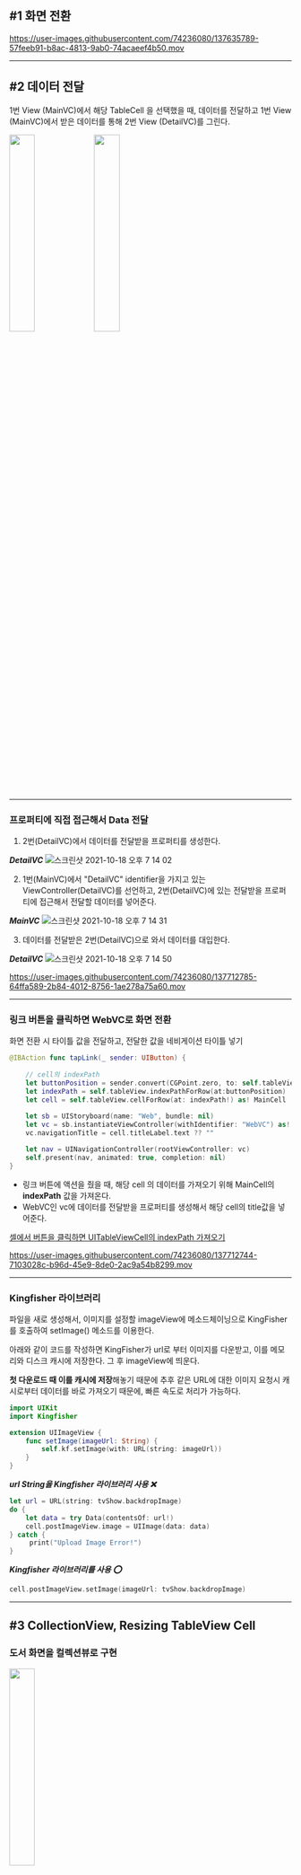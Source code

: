 ## #1 화면 전환

https://user-images.githubusercontent.com/74236080/137635789-57feeb91-b8ac-4813-9ab0-74acaeef4b50.mov

---

## #2 데이터 전달

1번 View (MainVC)에서 해당 TableCell 을 선택했을 때, 데이터를 전달하고 1번 View (MainVC)에서 받은 데이터를 통해 2번 View (DetailVC)를 그린다.

<img src = "https://user-images.githubusercontent.com/74236080/137711980-1363c9aa-29d3-4f81-8640-9158ed0c6a62.png" width="30%" height="30%"><img src = "https://user-images.githubusercontent.com/74236080/137712063-c32bf4fb-2f73-46e4-b2eb-8cec769979f1.png" width="30%" height="30%">


---

### 프로퍼티에 직접 접근해서 Data 전달

1. 2번(DetailVC)에서 데이터를 전달받을 프로퍼티를 생성한다.

***DetailVC***
![스크린샷 2021-10-18 오후 7 14 02](https://user-images.githubusercontent.com/74236080/137712368-5d14e20d-f3d9-4ff0-b13e-c670194e2bd4.png)

2. 1번(MainVC)에서 "DetailVC" identifier을 가지고 있는 ViewController(DetailVC)를 선언하고, 2번(DetailVC)에 있는 전달받을 프로퍼티에 접근해서 전달할 데이터를 넣어준다.

***MainVC***
![스크린샷 2021-10-18 오후 7 14 31](https://user-images.githubusercontent.com/74236080/137712570-dc75c54b-e254-4c4d-9423-e2d345ce51e0.png)


3. 데이터를 전달받은 2번(DetailVC)으로 와서 데이터를 대입한다.

***DetailVC***
![스크린샷 2021-10-18 오후 7 14 50](https://user-images.githubusercontent.com/74236080/137712594-99684b2d-4170-43d4-9186-6db946e6120b.png)



https://user-images.githubusercontent.com/74236080/137712785-64ffa589-2b84-4012-8756-1ae278a75a60.mov


---

### 링크 버튼을 클릭하면 WebVC로 화면 전환

화면 전환 시 타이틀 값을 전달하고, 전달한 값을 네비게이션 타이틀 넣기

```swift
@IBAction func tapLink(_ sender: UIButton) {
    
    // cell의 indexPath
    let buttonPosition = sender.convert(CGPoint.zero, to: self.tableView)
    let indexPath = self.tableView.indexPathForRow(at:buttonPosition)
    let cell = self.tableView.cellForRow(at: indexPath!) as! MainCell
       
    let sb = UIStoryboard(name: "Web", bundle: nil)
    let vc = sb.instantiateViewController(withIdentifier: "WebVC") as! WebVC
    vc.navigationTitle = cell.titleLabel.text ?? ""

    let nav = UINavigationController(rootViewController: vc)
    self.present(nav, animated: true, completion: nil)
}
```

- 링크 버튼에 액션을 줬을 때, 해당 cell 의 데이터를 가져오기 위해 MainCell의 **indexPath** 값을 가져온다.
- WebVC인 vc에 데이터를 전달받을 프로퍼티를 생성해서 해당 cell의 title값을 넣어준다.

[셀에서 버튼을 클릭하면 UITableViewCell의 indexPath 가져오기](https://newbedev.com/get-indexpath-of-uitableviewcell-on-click-of-button-from-cell)


https://user-images.githubusercontent.com/74236080/137712744-7103028c-b96d-45e9-8de0-2ac9a54b8299.mov

---

### Kingfisher 라이브러리

파일을 새로 생성해서, 이미지를 설정할 imageView에 메소드체이닝으로 KingFisher를 호출하여 setImage() 메소드를 이용한다.

아래와 같이 코드를 작성하면 KingFisher가 url로 부터 이미지를 다운받고, 이를 메모리와 디스크 캐시에 저장한다. 그 후 imageView에 띄운다.

**첫 다운로드 때 이를 캐시에 저장**해놓기 때문에 추후 같은 URL에 대한 이미지 요청시 캐시로부터 데이터를 바로 가져오기 때문에, 빠른 속도로 처리가 가능하다.

```swift
import UIKit
import Kingfisher

extension UIImageView {
    func setImage(imageUrl: String) {
        self.kf.setImage(with: URL(string: imageUrl))
    }
}
```

***url String을 Kingfisher 라이브러리 사용 ❌***

```swift
let url = URL(string: tvShow.backdropImage)
do {
    let data = try Data(contentsOf: url!)
    cell.postImageView.image = UIImage(data: data)
} catch {
     print("Upload Image Error!")
}
```


***Kingfisher 라이브러리를 사용 ⭕️***

```swift
cell.postImageView.setImage(imageUrl: tvShow.backdropImage)
```

---

## #3 CollectionView, Resizing TableView Cell

### 도서 화면을 컬렉션뷰로 구현

<img src = "https://user-images.githubusercontent.com/74236080/137934089-e12ba499-edcb-4e4f-8605-6b11299c0d49.png" width="30%" height="30%">


### Chevron 버튼을 클릭할 때마다 줄거리 전체가 보이고, 다시 클릭하면 줄거리 일부가 보이도록 구현

```swift
var expand = false

...

@objc func TapSeeMoreButton(button: UIButton) {
    expand = !expand
    tableView.reloadRows(at: [IndexPath(item: 0, section: 0)], with: .fade)
}

...

func tableView(_ tableView: UITableView, cellForRowAt indexPath: IndexPath) -> UITableViewCell {
    ...
    
    summaryCell.summaryLabel.numberOfLines = expand ? 0 : 2
    
    let img = expand ? UIImage(systemName: "chevron.up") : UIImage(systemName: "chevron.down")
    summaryCell.seeMoreButton.setImage(img, for: .normal)
    summaryCell.seeMoreButton.addTarget(self, action: #selector(TapSeeMoreButton(button:)), for: .touchUpInside)
    return summaryCell
    }
    
    ...
}

...

func tableView(_ tableView: UITableView, heightForRowAt indexPath: IndexPath) -> CGFloat {
     if indexPath.row == 0 {
        return UITableView.automaticDimension
     }
     return UIScreen.main.bounds.height / 10
}

```


https://user-images.githubusercontent.com/74236080/138010921-fefa570a-22c4-40d4-824d-09878516a13e.mov


---

## #4 Map

### MapKit 구현

- [MapVC](https://github.com/camosss/SSAC/blob/main/ssacTrendMedia/ssacTrendMedia/VC/MapVC.swift)

- [Map 정리](https://www.notion.so/Map-87b87d6f0be046c9b2a8fbd54fee1306)

```swift
- 사용자가 위치 권한을 허용 -> 맵뷰의 중심은 사용자의 현재 위치
- 사용자가 위치 권한을 거부 -> 서울시청이 맵뷰의 중심
- 사용자의 위치를 네비게이션 타이틀에 표시
- 위치 버튼을 누를 경우, 위치 권한을 거부한 경우라면 Alert을 띄워 iOS 설정 화면으로

주변 영화관을 맵뷰 어노테이션으로 표시
- 최초 뷰컨트롤러 진입 시 전체 어노테이션 띄우기
- 롯데시네마/메가박스/CGV/전체보기 어노테이션 얼럿으로 구현
- 얼럿을 띄워 롯데시네마를 클릭한 경우, 롯데시네마에 해당하는 값만 맵 어노테이션을 띄우기
- 전체보기를 누르면 최초 뷰컨트롤러 진입과 동일하게 전체 어노테이션 
```


1️⃣   권한 요청

2️⃣   Annotations, 필터

3️⃣   화면을 움직일 때, 지도 중앙에 표시되는 핀의 주소 띄우기


- ***권한 거부 ❌***

https://user-images.githubusercontent.com/74236080/138280933-02f09604-8bf7-4d6f-bea1-345802f6224d.mov


- ***Annotations***

https://user-images.githubusercontent.com/74236080/138279831-cf5d24cf-44fb-4e2e-b6b7-3fbc1ef095b2.mov



- ***핀의 주소***

https://user-images.githubusercontent.com/74236080/138279810-497b0b5c-1401-4550-9cb0-737e4de5b9a8.mov



---

## #5 영화진흥위원회 API

[SearchVC](https://github.com/camosss/SSAC/blob/main/ssacTrendMedia/ssacTrendMedia/VC/SearchVC.swift)

```swift
영화진흥위원회 API를 통해 박스오피스 정보를 어제날짜 기준으로 띄우기
- 어제 날짜 기준으로 네트워크 통신을 진행
- Response에서 영화 제목에 관련된 정보만 문자열 배열에 담기
- 테이블뷰에 문자열 배열에 담긴 정보 띄우기

(도전) 처음 네트워크 통신을 할 때, 고정된 날짜값이 아니라 항상 어제 기준의
날짜로 일간 박스오피스 정보를 가지고 오고 싶다면 어떻게 해야 할까요?
```


- ***API Data***


<img src = "https://user-images.githubusercontent.com/74236080/139110615-73b32ea0-b7bc-44a3-b8cf-8e426c963377.png" width="40%" height="40%">

ViewController가 검색창에 응답하기 위해 ***UISearchResultsUpdating*** 프로토콜을 사용해서 검색창에 입력한 정보를 기반으로 검색 결과 업데이트한다.
(searchText에 날짜를 입력하여 데이터를 가져온다.)

```swift
searchController.searchResultsUpdater = self

...

extension SearchVC: UISearchResultsUpdating {
    func updateSearchResults(for searchController: UISearchController) {
        let searchText = searchController.searchBar.text ?? ""
        fetchData(date: searchText)
    }
}
```

https://user-images.githubusercontent.com/74236080/139110663-3e43394d-2bea-405f-b8a8-df70f002dc58.mov


---

## #6 TMDB API

[MainVC](https://github.com/camosss/SSAC/blob/main/ssacTrendMedia/ssacTrendMedia/VC/MainVC.swift)

```swift
API: https://developers.themoviedb.org/3/trending/get-trending

Media Type을 movie, tv 중 하나로 설정한 URL을 통해 네트워크 통신 실습
- 해당 API에서 제공해주는 response 값들을 확인
- 페이지네이션 기능도 구현해봅니다.

(도전) Media Type을 all로 설정한 경우에는, tv, movie, person의 정보가 섞
여서 response가 오게되고, 각 Media Type마다 json response 구조는 조금
씩 달라집니다. 하나의 모델에 모든 Media Type의 정보를 포함하고 테이블뷰에
보여주고 싶다면 어떻게 해야 할까요?
```

https://user-images.githubusercontent.com/74236080/139242973-94bbcd77-7ee9-45fa-b889-b51d735fcb6d.mov


---

## #7 Pagenation


***UITableViewDataSourcePrefetching***

- TableView와 UICollectionView에 사용할 수 있는 UITableViewDataSourcePrefetching 프로토콜은 iOS 10부터 사용가능
- Cell이 디스플레이에 보여지는 Cell 이외의 Cell의 정보를 미리 호출하여 데이터를 받아올 수 있다.

<img src = "https://user-images.githubusercontent.com/74236080/139283460-dd98748a-56c1-48f0-ae21-939be51727eb.png" width="30%" height="30%">

- 두가지 메서드가 있는데, prefetchRowsAt 부분에서는 해당되는 Cell에 필요한 데이터를 미리받아오는 메서드이다.
주로 GCD나 Operation으로 비동기 처리 작업을 명시하고, 10개의 Cell을 미리 받아온다.

- cancelPrefetchingForRowsAt 부분은 필요치 않은 Cell들에 대해 작업을 취소하는 메서드이다.
일반적으로 스크롤 방향이 바뀔 때 필요에 따라 데이터 로딩이 되지 못한 것을 취소하는데 사용할 수 있고, 불필요한 작업을 취소하여 GPU 시간을 줄이는데 좋은 방법

```swift
var page = 1
...
tableView.prefetchDataSource = self
...

func tableView(_ tableView: UITableView, prefetchRowsAt indexPaths: [IndexPath]) {
    print(indexPaths)
    for indexPath in indexPaths {
        if media.count-1 == indexPath.row {
            page += 1
            fetchData()
        }
    }
}
    
func tableView(_ tableView: UITableView, cancelPrefetchingForRowsAt indexPaths: [IndexPath]) {
    print(#function)
}
```

---


## #8 Cast, Crew API

[DetailVC](https://github.com/camosss/SSAC/blob/main/ssacTrendMedia/ssacTrendMedia/VC/DetailVC.swift)

***Cast, Crew API Data***


<img src = "https://user-images.githubusercontent.com/74236080/139394775-ed50e3ff-5eb6-4ef8-bf28-7cbbee0e0d39.png" width="30%" height="30%"><img src = "https://user-images.githubusercontent.com/74236080/139394822-eb34bd0b-d7c1-45c5-9ecf-7cabdbb90600.png" width="30%" height="30%">


```swift
- 메인뷰에서 디테일뷰로 넘어갈 때 id 값을 전달하여, 영화에 대한 Cast, Crew 정보 띄우기
- Get Credits API 활용

(도전)Cast 정보만 보여주셔도 되시고, 2개의 섹션으로 구분하셔서 Cast와 Crew 모두 보여주셔도 되셔요.
```

- MainVC에서 Media의 id값과 mediaType값을 전달받는다.
- mediaType이 movie인지 tv에 따라 url을 구분
- Cast 와 Crew 각각 데이터를 담을 모델을 생성하고, API로부터 받아온 데이터를 저장
- 섹션을 지정해주고, (OverView, Cast, Crew) 섹션별 Title과 데이터, 높이를 지정
- 프로필이미지 데이터가 없는 경우를 고려


https://user-images.githubusercontent.com/74236080/139394916-0b2f9f31-1d1f-4fdc-9e37-328cfcd70025.mov


---

## #9 WebView

[WebVC](https://github.com/camosss/SSAC/blob/main/ssacTrendMedia/ssacTrendMedia/VC/WebVC.swift)

```swift
- 첫 화면에서 링크 버튼을 클릭 -> 웹뷰컨트롤러로 화면전환
- 웹뷰를 활용, API에서 알려주는 유투브 링크를 통해 예고편 비디오 등을 실행
- Get Videos API 활용

Response Video 배열 중 0번째 요소에 해당하는 key를 통해 웹뷰로 구현을 해보시면 되셔요.
```

- MainVC에서 Media의 id값과 mediaType값을 전달받는다.
- mediaType이 movie인지 tv에 따라 url을 구분
- **0번째 요소에 해당하는 key를 통해 웹뷰로 구현**이기 때문에
let key = `json["results"][0]["key"].stringValue`

<img src = "https://user-images.githubusercontent.com/74236080/139521716-9a83f2fc-a20f-42ab-8722-468de7a9e1ad.png" width="50%" height="50%">

- Storyboard에서 WebKit View생성하여 UIViewController에 추가
- WebVC에서 WebKit을 임포트하고 key값을 대입한 url을 load

https://user-images.githubusercontent.com/74236080/139521734-624b235a-454f-46e1-a536-9bf0f80433d4.mov

--- 

## #10 NWPathMonitor, Toast_Swift


### 네트워크 모니터링을 통해 네트워크 연결이 되어 있지 않은 상태라면, 얼럿/토스트 등으로 사용자에게 알려주세요.


```swift
import Network
import Toast_Swift
```

1. 클래스 초기화

```swift
let networkMoniter = NWPathMonitor() // 네트워크 변경 감지
```

2. 네트워크 모니터링을 시작하기위해, 아래 코드를 시작해주면 그때부터 인터넷 변경사항에 대한 체크를 시작

```swift
networkMoniter.start(queue: DispatchQueue.global())
```

3. 변화되는 네트워크 상태 체크

```swift
networkMoniter.pathUpdateHandler = { path in
    if path.status == .satisfied {
         print("network connected")
	     if path.usesInterfaceType(.cellular) {
	         print("cellular status")
	     } else if path.usesInterfaceType(.wifi) {
	         print("wifi status")
	     } else {
	         print("others")
	     }
    } else {
          print("network disconnected")
                
          DispatchQueue.main.async {
              self.view.makeToast("Network Disconnected ‼️")
          }
     }
}
```

4. 네트워크가 연결되어있지 않았을 경우, UI에 Toast를 띄우기 때문에 **메인스레드**로 넘어가서 처리

```swift
DispatchQueue.main.async {
     self.view.makeToast("Network Disconnected ‼️")
}
```

---

## 장르 추가

```swift
Media Data

id: 796499, mediaType: "movie", title: "Army of Thieves", ... genre: "28")
```

<img src = "https://user-images.githubusercontent.com/74236080/139639306-0e448520-40e6-4759-b3c8-cec19507b8f1.png" width="50%" height="50%">

- 위와 같이 Media 데이터를 저장할 때, 장르는 숫자로 된 문자열에 저장되어있다. 
그래서 해당 번호에 따른 장르 문자열을 저장하기 위해 각 타입별로 딕셔너리를 생성한다.

```swift
var movieGenre = [String: String]()
var tvGenre = [String: String]()
```

- Tv, Movie 타입별로 각 딕셔너리에 값 추가

```swift
func fetchGenre(type: String) {
    let url = "https://api.themoviedb.org/3/genre/\(type)/list?api_key=\(appid)&language=en-US"
        
    AF.request(url, method: .get).validate().responseJSON { response in
        switch response.result {
        case .success(let data):
            let json = JSON(data)
            for item in json["genres"].arrayValue {
                if type == "movie" {
                    self.movieGenre.updateValue(item["name"].stringValue, forKey: item["id"].stringValue)
                } else {
                    self.tvGenre.updateValue(item["name"].stringValue, forKey: item["id"].stringValue)
                }
            }
            self.tableView.reloadData()
                
        ...
}
```

- genreLabel → 각 타입 딕셔너리에 해당하는 번호(media.genre)의 문자열

```swift
func tableView(_ tableView: UITableView, cellForRowAt indexPath: IndexPath) -> UITableViewCell {
    let cell = tableView.dequeueReusableCell(withIdentifier: "MainCell", for: indexPath) as! MainCell
		
    ...

    cell.genreLabel.text = media.mediaType == "movie" ? "#\(movieGenre[media.genre] ?? "")" : "#\(tvGenre[media.genre] ?? "")"

    ...
}
```

<img src = "https://user-images.githubusercontent.com/74236080/139639428-414353ca-7ad4-41d5-b860-73c1f3f800b4.png" width="30%" height="30%">






















